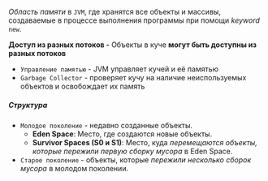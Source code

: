 _Область памяти_ в `JVM`, где хранятся все объекты и массивы, создаваемые в процессе выполнения программы при помощи _keyword_ `new`. 

**Доступ из разных потоков -** Объекты в куче __могут быть доступны из разных потоков__

- `Управление памятью` - JVM управляет кучей и её памятью
- `Garbage Collector` -  проверяет кучу на наличие неиспользуемых объектов и освобождает их память
##### Структура
- `Молодое поколение` -  недавно созданные объекты.
	- **Eden Space**: Место, где создаются новые объекты.
	- **Survivor Spaces (S0 и S1)**: Место, куда _перемещаются объекты, которые пережили первую сборку мусора_ в Eden Space.
- `Старое поколение` - объекты, которые _пережили несколько сборок мусора_ в молодом поколении.